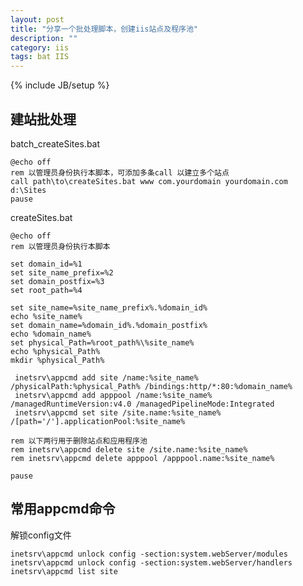 ```yaml
---
layout: post
title: "分享一个批处理脚本，创建iis站点及程序池"
description: ""
category: iis
tags: bat IIS
---
```

{% include JB/setup %}

## 建站批处理

batch_createSites.bat

    @echo off
    rem 以管理员身份执行本脚本，可添加多条call 以建立多个站点
    call path\to\createSites.bat www com.yourdomain yourdomain.com d:\Sites
    pause

createSites.bat

    @echo off
    rem 以管理员身份执行本脚本

    set domain_id=%1
    set site_name_prefix=%2
    set domain_postfix=%3
    set root_path=%4

    set site_name=%site_name_prefix%.%domain_id%
    echo %site_name%
    set domain_name=%domain_id%.%domain_postfix%
    echo %domain_name%
    set physical_Path=%root_path%\%site_name%
    echo %physical_Path%
    mkdir %physical_Path%

     inetsrv\appcmd add site /name:%site_name% /physicalPath:%physical_Path% /bindings:http/*:80:%domain_name%
     inetsrv\appcmd add apppool /name:%site_name% /managedRuntimeVersion:v4.0 /managedPipelineMode:Integrated
     inetsrv\appcmd set site /site.name:%site_name% /[path='/'].applicationPool:%site_name%

    rem 以下两行用于删除站点和应用程序池
    rem inetsrv\appcmd delete site /site.name:%site_name%
    rem inetsrv\appcmd delete apppool /apppool.name:%site_name%

    pause

## 常用appcmd命令

解锁config文件

    inetsrv\appcmd unlock config -section:system.webServer/modules
    inetsrv\appcmd unlock config -section:system.webServer/handlers
    inetsrv\appcmd list site


